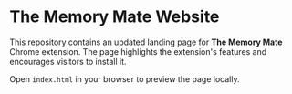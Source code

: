 # The Memory Mate Website

This repository contains an updated landing page for **The Memory Mate** Chrome extension. The page highlights the extension's features and encourages visitors to install it.

Open `index.html` in your browser to preview the page locally.
